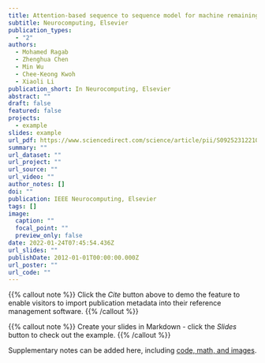 ```yaml
---
title: Attention-based sequence to sequence model for machine remaining useful life prediction
subtitle: Neurocomputing, Elsevier
publication_types:
  - "2"
authors:
  - Mohamed Ragab
  - Zhenghua Chen
  - Min Wu
  - Chee-Keong Kwoh
  - Xiaoli Li
publication_short: In Neurocomputing, Elsevier
abstract: ""
draft: false
featured: false
projects:
  - example
slides: example
url_pdf: https://www.sciencedirect.com/science/article/pii/S0925231221013801
summary: ""
url_dataset: ""
url_project: ""
url_source: ""
url_video: ""
author_notes: []
doi: ""
publication: IEEE Neurocomputing, Elsevier
tags: []
image:
  caption: ""
  focal_point: ""
  preview_only: false
date: 2022-01-24T07:45:54.436Z
url_slides: ""
publishDate: 2012-01-01T00:00:00.000Z
url_poster: ""
url_code: ""
---
```


{{% callout note %}}
Click the *Cite* button above to demo the feature to enable visitors to import publication metadata into their reference management software.
{{% /callout %}}

{{% callout note %}}
Create your slides in Markdown - click the *Slides* button to check out the example.
{{% /callout %}}

Supplementary notes can be added here, including [code, math, and images](https://wowchemy.com/docs/writing-markdown-latex/).
